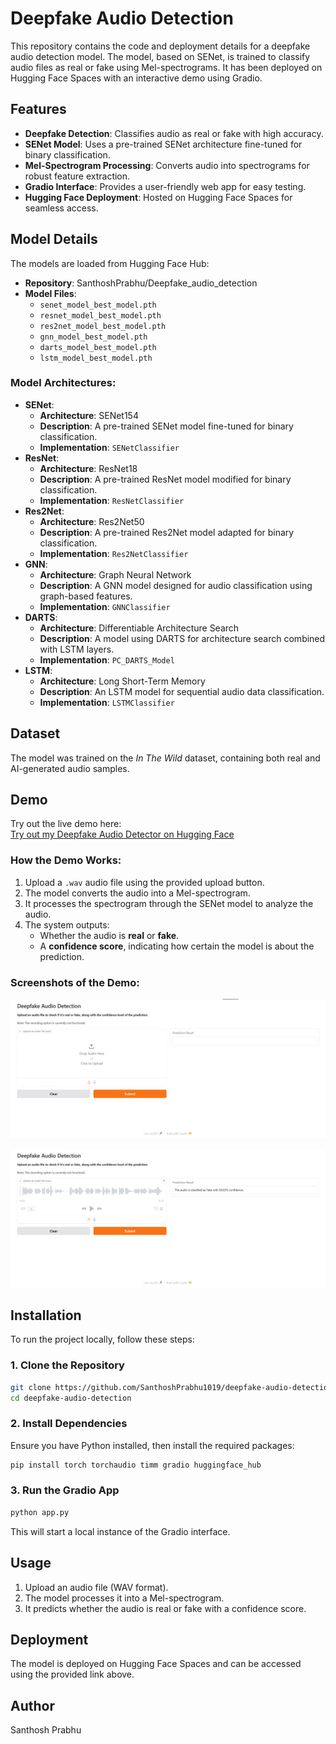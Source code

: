 # Deepfake Audio Detection

This repository contains the code and deployment details for a deepfake audio detection model. The model, based on SENet, is trained to classify audio files as real or fake using Mel-spectrograms. It has been deployed on Hugging Face Spaces with an interactive demo using Gradio.

## Features
- **Deepfake Detection**: Classifies audio as real or fake with high accuracy.
- **SENet Model**: Uses a pre-trained SENet architecture fine-tuned for binary classification.
- **Mel-Spectrogram Processing**: Converts audio into spectrograms for robust feature extraction.
- **Gradio Interface**: Provides a user-friendly web app for easy testing.
- **Hugging Face Deployment**: Hosted on Hugging Face Spaces for seamless access.

## Model Details
The models are loaded from Hugging Face Hub:

- **Repository**: SanthoshPrabhu/Deepfake_audio_detection
- **Model Files**:
  - `senet_model_best_model.pth`
  - `resnet_model_best_model.pth`
  - `res2net_model_best_model.pth`
  - `gnn_model_best_model.pth`
  - `darts_model_best_model.pth`
  - `lstm_model_best_model.pth`

### Model Architectures:
- **SENet**:
  - **Architecture**: SENet154
  - **Description**: A pre-trained SENet model fine-tuned for binary classification.
  - **Implementation**: `SENetClassifier`
- **ResNet**:
  - **Architecture**: ResNet18
  - **Description**: A pre-trained ResNet model modified for binary classification.
  - **Implementation**: `ResNetClassifier`
- **Res2Net**:
  - **Architecture**: Res2Net50
  - **Description**: A pre-trained Res2Net model adapted for binary classification.
  - **Implementation**: `Res2NetClassifier`
- **GNN**:
  - **Architecture**: Graph Neural Network
  - **Description**: A GNN model designed for audio classification using graph-based features.
  - **Implementation**: `GNNClassifier`
- **DARTS**:
  - **Architecture**: Differentiable Architecture Search
  - **Description**: A model using DARTS for architecture search combined with LSTM layers.
  - **Implementation**: `PC_DARTS_Model`
- **LSTM**:
  - **Architecture**: Long Short-Term Memory
  - **Description**: An LSTM model for sequential audio data classification.
  - **Implementation**: `LSTMClassifier`

## Dataset
The model was trained on the *In The Wild* dataset, containing both real and AI-generated audio samples.

## Demo
Try out the live demo here:  
[Try out my Deepfake Audio Detector on Hugging Face](https://huggingface.co/spaces/SanthoshPrabhu/Deepfake_audio_detector)

### How the Demo Works:
1. Upload a `.wav` audio file using the provided upload button.
2. The model converts the audio into a Mel-spectrogram.
3. It processes the spectrogram through the SENet model to analyze the audio.
4. The system outputs:
   - Whether the audio is **real** or **fake**.
   - A **confidence score**, indicating how certain the model is about the prediction.

### Screenshots of the Demo:
![Demo Screenshot 1](./Demo%20Screenshot%201.png)  


![Demo Screenshot 2](./Demo%20Screenshot%202.png)  

## Installation
To run the project locally, follow these steps:

### 1. Clone the Repository
```sh
git clone https://github.com/SanthoshPrabhu1019/deepfake-audio-detection.git
cd deepfake-audio-detection
```

### 2. Install Dependencies
Ensure you have Python installed, then install the required packages:
```sh
pip install torch torchaudio timm gradio huggingface_hub
```

### 3. Run the Gradio App
```sh
python app.py
```
This will start a local instance of the Gradio interface.

## Usage
1. Upload an audio file (WAV format).
2. The model processes it into a Mel-spectrogram.
3. It predicts whether the audio is real or fake with a confidence score.

## Deployment
The model is deployed on Hugging Face Spaces and can be accessed using the provided link above.

## Author
Santhosh Prabhu  

